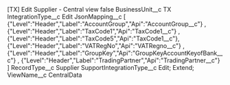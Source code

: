 <?xml version="1.0" encoding="UTF-8"?>
<CustomMetadata xmlns="http://soap.sforce.com/2006/04/metadata" xmlns:xsi="http://www.w3.org/2001/XMLSchema-instance" xmlns:xsd="http://www.w3.org/2001/XMLSchema">
    <label>[TX] Edit Supplier - Central view</label>
    <protected>false</protected>
    <values>
        <field>BusinessUnit__c</field>
        <value xsi:type="xsd:string">TX</value>
    </values>
    <values>
        <field>IntegrationType__c</field>
        <value xsi:type="xsd:string">Edit</value>
    </values>
    <values>
        <field>JsonMapping__c</field>
        <value xsi:type="xsd:string">[	{&quot;Level&quot;:&quot;Header&quot;,&quot;Label&quot;:&quot;AccountGroup&quot;,&quot;Api&quot;:&quot;AccountGroup__c&quot;}		,
	{&quot;Level&quot;:&quot;Header&quot;,&quot;Label&quot;:&quot;TaxCode1&quot;,&quot;Api&quot;:&quot;TaxCode1__c&quot;}		,
{&quot;Level&quot;:&quot;Header&quot;,&quot;Label&quot;:&quot;TaxCode5&quot;,&quot;Api&quot;:&quot;TaxCode1__c&quot;},
	{&quot;Level&quot;:&quot;Header&quot;,&quot;Label&quot;:&quot;VATRegNo&quot;,&quot;Api&quot;:&quot;VATRegno__c&quot;}		,
	{&quot;Level&quot;:&quot;Header&quot;,&quot;Label&quot;:&quot;GroupKey&quot;,&quot;Api&quot;:&quot;GroupKeyAccountKeyofBank__c&quot;}		,
	{&quot;Level&quot;:&quot;Header&quot;,&quot;Label&quot;:&quot;TradingPartner&quot;,&quot;Api&quot;:&quot;TradingPartner__c&quot;}		]</value>
    </values>
    <values>
        <field>RecordType__c</field>
        <value xsi:type="xsd:string">Supplier</value>
    </values>
    <values>
        <field>SupportIntegrationType__c</field>
        <value xsi:type="xsd:string">Edit; Extend;</value>
    </values>
    <values>
        <field>ViewName__c</field>
        <value xsi:type="xsd:string">CentralData</value>
    </values>
</CustomMetadata>
